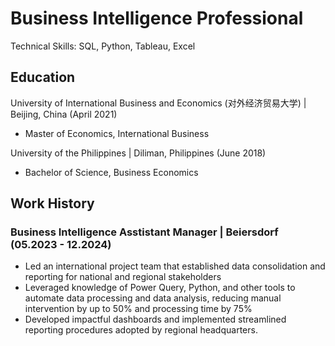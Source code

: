 # Business Intelligence Professional
Technical Skills: SQL, Python, Tableau, Excel
## Education
University of International Business and Economics (对外经济贸易大学) | Beijing, China (April 2021)
- Master of Economics, International Business

University of the Philippines | Diliman, Philippines (June 2018)
- Bachelor of Science, Business Economics

## Work History
### Business Intelligence Asstistant Manager | Beiersdorf (05.2023 - 12.2024)
- Led an international project team that established data consolidation and reporting for national and regional stakeholders
- Leveraged knowledge of Power Query, Python, and other tools to automate data processing and data analysis, reducing manual intervention by up to 50% and processing time by 75%
- Developed impactful dashboards and implemented streamlined reporting procedures adopted by regional headquarters.
